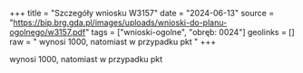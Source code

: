 +++
title = "Szczegóły wniosku W3157"
date = "2024-06-13"
source = "https://bip.brg.gda.pl/images/uploads/wnioski-do-planu-ogolnego/w3157.pdf"
tags = ["wnioski-ogolne", "obręb: 0024"]
geolinks = []
raw = " wynosi 1000, natomiast w przypadku pkt "
+++

 wynosi 1000, natomiast w przypadku pkt 


